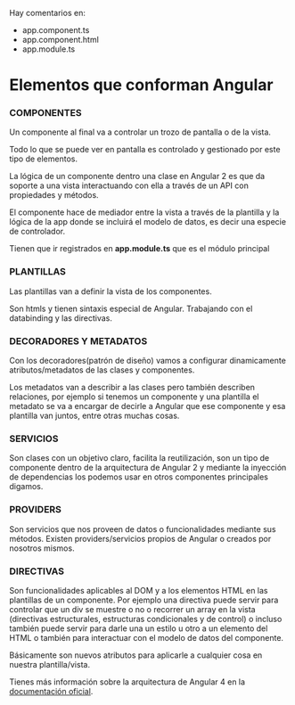 Hay comentarios en:
  - app.component.ts
  - app.component.html
  - app.module.ts

# Elementos que conforman Angular

### COMPONENTES

Un componente al final va a controlar un trozo de pantalla o de la vista. 

Todo lo que se puede ver en pantalla es controlado y gestionado por este tipo de elementos.

La lógica de un componente dentro una clase en Angular 2 es que da soporte a una 
vista interactuando con ella a través de un API con propiedades y métodos.

El componente hace de mediador entre la vista a través de la plantilla y 
la lógica de la app donde se incluirá el modelo de datos, es decir una especie de controlador.

Tienen que ir registrados en **app.module.ts** que es el módulo principal



### PLANTILLAS

Las plantillas van a definir la vista de los componentes. 

Son htmls y tienen sintaxis especial de Angular. Trabajando con el databinding y las directivas.



### DECORADORES Y METADATOS

Con los decoradores(patrón de diseño) vamos a configurar dinamicamente atributos/metadatos de las clases y componentes.

Los metadatos van a describir a las clases pero también describen relaciones, por ejemplo si tenemos un componente y una plantilla el metadato se va a encargar de decirle a Angular que ese componente y esa plantilla van juntos, entre otras muchas cosas.



### SERVICIOS
Son clases con un objetivo claro, facilita la reutilización, son un tipo de componente dentro de la arquitectura de Angular 2 y mediante la inyección de dependencias los podemos usar en otros componentes principales digamos.



### PROVIDERS

Son servicios que nos proveen de datos o funcionalidades mediante sus métodos. Existen providers/servicios
propios de Angular o creados por nosotros mismos.



### DIRECTIVAS
Son funcionalidades aplicables al DOM y a los elementos HTML en las plantillas de un componente. Por ejemplo una directiva puede servir para controlar que un div se muestre o no o recorrer un array en la vista (directivas estructurales, estructuras condicionales y de control) o incluso también puede servir para darle una un estilo u otro a un elemento del HTML o también para interactuar con el modelo de datos del componente. 

Básicamente son nuevos atributos para aplicarle a cualquier cosa en nuestra plantilla/vista.

Tienes más información sobre la arquitectura de Angular 4 en la [documentación oficial](https://angular.io/docs/ts/latest/guide/architecture.html).
